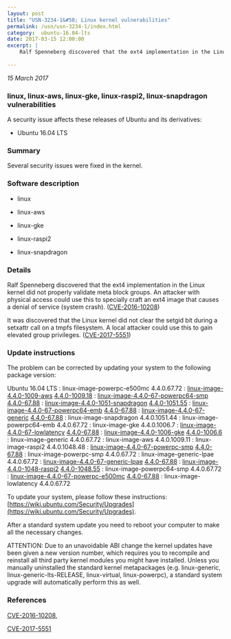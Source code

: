 ```yaml
---
layout: post
title: "USN-3234-1&#58; Linux kernel vulnerabilities"
permalink: /usn/usn-3234-1/index.html
category:  ubuntu-16.04-lts
date: 2017-03-15 12:00:00
excerpt: |
    Ralf Spenneberg discovered that the ext4 implementation in the Linux kernel did not properly validate meta block groups. An attacker with physical access could use this to specially craft an ext4 image that causes a denial of service (system crash). ([CVE-2016-10208](http://people.ubuntu.com/~ubuntu-security/cve/CVE-2016-10208))
    
--- 
```

 
 

*15 March 2017*

### linux, linux-aws, linux-gke, linux-raspi2, linux-snapdragon vulnerabilities

A security issue affects these releases of Ubuntu and its derivatives:

* Ubuntu 16.04 LTS

### Summary

Several security issues were fixed in the kernel. 

### Software description

* linux 

* linux-aws 

* linux-gke 

* linux-raspi2 

* linux-snapdragon 

### Details

Ralf Spenneberg discovered that the ext4 implementation in the Linux kernel did not properly validate meta block groups. An attacker with physical access could use this to specially craft an ext4 image that causes a denial of service (system crash). ([CVE-2016-10208](http://people.ubuntu.com/~ubuntu-security/cve/CVE-2016-10208))

It was discovered that the Linux kernel did not clear the setgid bit during a setxattr call on a tmpfs filesystem. A local attacker could use this to gain elevated group privileges. ([CVE-2017-5551](http://people.ubuntu.com/~ubuntu-security/cve/CVE-2017-5551)) 

### Update instructions

The problem can be corrected by updating your system to the following package version:

Ubuntu 16.04 LTS
 : linux-image-powerpc-e500mc <span>4.4.0.67.72</span>
 : [linux-image-4.4.0-1009-aws](https://launchpad.net/ubuntu/+source/linux-aws) <span> [4.4.0-1009.18](https://launchpad.net/ubuntu/+source/linux-aws/4.4.0-1009.18) </span> 
 : [linux-image-4.4.0-67-powerpc64-smp](https://launchpad.net/ubuntu/+source/linux) <span> [4.4.0-67.88](https://launchpad.net/ubuntu/+source/linux/4.4.0-67.88) </span> 
 : [linux-image-4.4.0-1051-snapdragon](https://launchpad.net/ubuntu/+source/linux-snapdragon) <span> [4.4.0-1051.55](https://launchpad.net/ubuntu/+source/linux-snapdragon/4.4.0-1051.55) </span> 
 : [linux-image-4.4.0-67-powerpc64-emb](https://launchpad.net/ubuntu/+source/linux) <span> [4.4.0-67.88](https://launchpad.net/ubuntu/+source/linux/4.4.0-67.88) </span> 
 : [linux-image-4.4.0-67-generic](https://launchpad.net/ubuntu/+source/linux) <span> [4.4.0-67.88](https://launchpad.net/ubuntu/+source/linux/4.4.0-67.88) </span> 
 : linux-image-snapdragon <span>4.4.0.1051.44</span>
 : linux-image-powerpc64-emb <span>4.4.0.67.72</span>
 : linux-image-gke <span>4.4.0.1006.7</span>
 : [linux-image-4.4.0-67-lowlatency](https://launchpad.net/ubuntu/+source/linux) <span> [4.4.0-67.88](https://launchpad.net/ubuntu/+source/linux/4.4.0-67.88) </span> 
 : [linux-image-4.4.0-1006-gke](https://launchpad.net/ubuntu/+source/linux-gke) <span> [4.4.0-1006.6](https://launchpad.net/ubuntu/+source/linux-gke/4.4.0-1006.6) </span> 
 : linux-image-generic <span>4.4.0.67.72</span>
 : linux-image-aws <span>4.4.0.1009.11</span>
 : linux-image-raspi2 <span>4.4.0.1048.48</span>
 : [linux-image-4.4.0-67-powerpc-smp](https://launchpad.net/ubuntu/+source/linux) <span> [4.4.0-67.88](https://launchpad.net/ubuntu/+source/linux/4.4.0-67.88) </span> 
 : linux-image-powerpc-smp <span>4.4.0.67.72</span>
 : linux-image-generic-lpae <span>4.4.0.67.72</span>
 : [linux-image-4.4.0-67-generic-lpae](https://launchpad.net/ubuntu/+source/linux) <span> [4.4.0-67.88](https://launchpad.net/ubuntu/+source/linux/4.4.0-67.88) </span> 
 : [linux-image-4.4.0-1048-raspi2](https://launchpad.net/ubuntu/+source/linux-raspi2) <span> [4.4.0-1048.55](https://launchpad.net/ubuntu/+source/linux-raspi2/4.4.0-1048.55) </span> 
 : linux-image-powerpc64-smp <span>4.4.0.67.72</span>
 : [linux-image-4.4.0-67-powerpc-e500mc](https://launchpad.net/ubuntu/+source/linux) <span> [4.4.0-67.88](https://launchpad.net/ubuntu/+source/linux/4.4.0-67.88) </span> 
 : linux-image-lowlatency <span>4.4.0.67.72</span>

To update your system, please follow these instructions: [https://wiki.ubuntu.com/Security/Upgrades](https://wiki.ubuntu.com/Security/Upgrades).

After a standard system update you need to reboot your computer to make all the necessary changes.

ATTENTION: Due to an unavoidable ABI change the kernel updates have been given a new version number, which requires you to recompile and reinstall all third party kernel modules you might have installed. Unless you manually uninstalled the standard kernel metapackages (e.g. linux-generic, linux-generic-lts-RELEASE, linux-virtual, linux-powerpc), a standard system upgrade will automatically perform this as well. 

### References

 
 [CVE-2016-10208](http://people.ubuntu.com/~ubuntu-security/cve/CVE-2016-10208), 

 [CVE-2017-5551](http://people.ubuntu.com/~ubuntu-security/cve/CVE-2017-5551)
 

